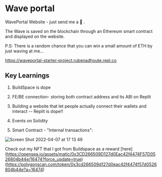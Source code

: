 
# Wave portal

WavePortal Website - just send me a 👋 .

The Wave is saved on the blockchain through an Ethereum smart contract and displayed on the website. 

P.S: There is a random chance that you can win a small amount of ETH by just waving at me...

https://waveportal-starter-project.rubenadhoute.repl.co


## Key Learnings

1. BuildSpace is dope

2. FE/BE connection- storing both contract address and its ABI on Replit

3. Building a website that let people actually connect their wallets and interact -- Replit is dope!!

4. Events on Solidity 

5. Smart Contract - "Internal transactions":



![Screen Shot 2022-04-07 at 17 13 49](https://user-images.githubusercontent.com/68856635/162219854-5de5e40a-fdfb-4ec4-9321-6b04c0f5a16e.png)



Check out my NFT that I got from Buildspace as a reward [here] (https://opensea.io/assets/matic/0x3CD266509D127d0Eac42f4474F57D0526804b44e/16474?force_update=true)
(https://polygonscan.com/token/0x3cd266509d127d0eac42f4474f57d0526804b44e?a=16474)


